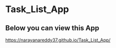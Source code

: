 # Task_List_App

## Below you can view this App

https://narayanareddy37.github.io/Task_List_App/


